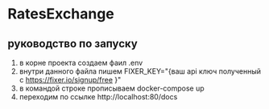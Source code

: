 # RatesExchange
## руководство по запуску
1) в корне проекта создаем фаил .env
2) внутри данного файла пишем FIXER_KEY="{ваш api ключ полученный с https://fixer.io/signup/free }"
3) в командой строке прописываем docker-compose up
4) переходим по ссылке http://localhost:80/docs
